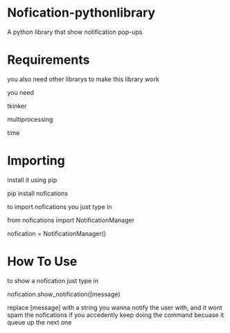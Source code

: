 # Nofication-pythonlibrary

A python library that show notification pop-ups

# Requirements

you also need other librarys to make this library work

you need

tkinker

multiprocessing

time

# Importing

install it using pip

pip install nofications

to import nofications you just type in

from nofications import NotificationManager

nofication = NotificationManager()

# How To Use

to show a nofication just type in

nofication.show_notification([message)

replace [message] with a string you wanna notify the user with, and it wont spam the nofications if you accedently keep doing the command becuase it queue up the next one
